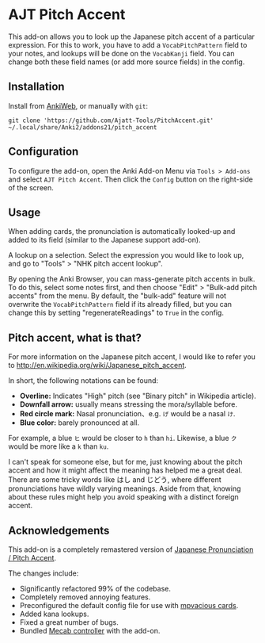 # AJT Pitch Accent

This add-on allows you to look up the Japanese pitch accent of a particular expression.
For this to work,
you have to add a `VocabPitchPattern` field to your notes,
and lookups will be done on the `VocabKanji` field.
You can change both these field names (or add more source fields) in the config.

## Installation
Install from [AnkiWeb](https://ankiweb.net/shared/info/1225470483),
or manually with `git`:

```
git clone 'https://github.com/Ajatt-Tools/PitchAccent.git' ~/.local/share/Anki2/addons21/pitch_accent
```

## Configuration
To configure the add-on, open the Anki Add-on Menu
via `Tools > Add-ons` and select `AJT Pitch Accent`.
Then click the `Config` button on the right-side of the screen.

## Usage

When adding cards, the pronunciation is automatically looked-up
and added to its field (similar to the Japanese support add-on).

A lookup on a selection. Select the expression you would like to look up,
and go to "Tools" > "NHK pitch accent lookup".

By opening the Anki Browser, you can mass-generate pitch accents in bulk.
To do this, select some notes first,
and then choose "Edit" > "Bulk-add pitch accents" from the menu.
By default, the "bulk-add" feature will not overwrite the `VocabPitchPattern` field if its already filled,
but you can change this by setting "regenerateReadings" to `True` in the config.

## Pitch accent, what is that?

For more information on the Japanese pitch accent,
I would like to refer you to http://en.wikipedia.org/wiki/Japanese_pitch_accent.

In short, the following notations can be found:

* **Overline:** Indicates "High" pitch (see "Binary pitch" in Wikipedia article).
* **Downfall arrow:** usually means stressing the mora/syllable before.
* **Red circle mark:** Nasal pronunciation、e.g. `げ` would be a nasal `け`.
* **Blue color:** barely pronounced at all.

For example, a blue `ヒ` would be closer to `h` than `hi`.
Likewise, a blue `ク` would be more like a `k` than `ku`.

I can't speak for someone else, but for me,
just knowing about the pitch accent and how it might affect the meaning
has helped me a great deal.
There are some tricky words like はし and じどう,
where different pronunciations have wildly varying meanings.
Aside from that, knowing about these rules might help you
avoid speaking with a distinct foreign accent.

## Acknowledgements

This add-on is a completely remastered version of
[Japanese Pronunciation / Pitch Accent](https://ankiweb.net/shared/info/932119536).

The changes include:

* Significantly refactored 99% of the codebase.
* Completely removed annoying features.
* Preconfigured the default config file for use with
[mpvacious cards](https://ankiweb.net/shared/info/1557722832).
* Added kana lookups.
* Fixed a great number of bugs.
* Bundled [Mecab controller](https://github.com/Ajatt-Tools/mecab_controller) with the add-on.
